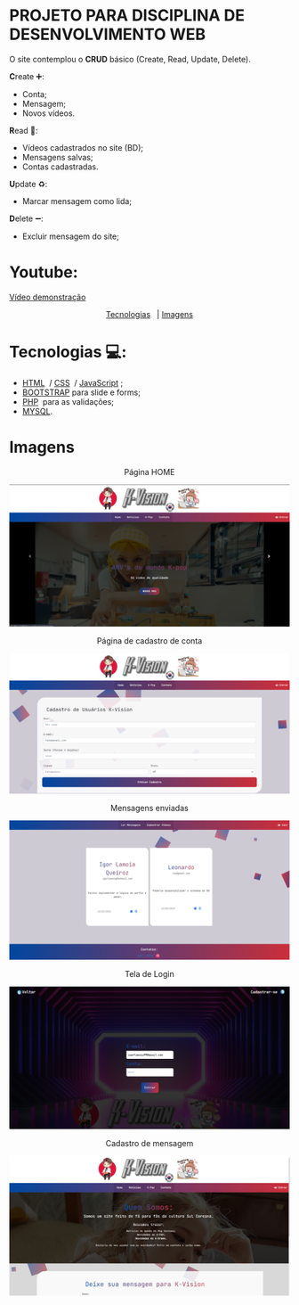 # PROJETO PARA DISCIPLINA DE DESENVOLVIMENTO WEB

O site contemplou o <b>CRUD</b> básico (Create, Read, Update, Delete).

<b>C</b>reate ➕:

- Conta;
- Mensagem;
- Novos vídeos.

<b>R</b>ead 📝:

- Vídeos cadastrados no site (BD);
- Mensagens salvas;
- Contas cadastradas.

<b>U</b>pdate ♻️:

- Marcar mensagem como lida;

<b>D</b>elete ➖:

- Excluir mensagem do site;

# Youtube:

<a href="https://www.youtube.com/watch?v=g05jE5UKbF8">Vídeo demonstração</a>

<p align="center">
  <a href="#Tecnologias">Tecnologias</a>&nbsp;&nbsp; | <a href="#Imagens">Imagens</a>
</p>

# Tecnologias 💻:

- [HTML](https://img.shields.io/badge/-HTML-05122A?style=flat&logo=HTML5)&nbsp; / [CSS](https://img.shields.io/badge/-CSS-05122A?style=flat&logo=CSS3&logoColor=1572B6)&nbsp; / [JavaScript](https://img.shields.io/badge/-JavaScript-05122A?style=flat&logo=javascript)&nbsp;;
- [BOOTSTRAP](https://img.shields.io/badge/-BOOTSTRAP-05122A?style=flat&logo=BOOTSTRAP) para slide e forms;
- [PHP](https://img.shields.io/badge/-PHP-05122A?style=flat&logo=PHP)&nbsp; para as validações;
- [MYSQL](https://img.shields.io/badge/-MYSQL-05122A?style=flat&logo=MYSQL).

# Imagens

<p align="center">Página HOME</p>

![Image declaracoes](./imagem/k-pop-home.png)

<p align="center">Página de cadastro de conta</p>

![Image declaracoes](./imagem/k-pop-cadastro.png)

<p align="center">Mensagens enviadas</p>

![Image declaracoes](./imagem/k-pop-ler-mensagem.png)

<p align="center">Tela de Login</p>

![Image declaracoes](./imagem/k-pop-login.png)

<p align="center">Cadastro de mensagem</p>

![Image declaracoes](./imagem/k-pop-mensagem.png)
